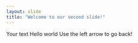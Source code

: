 ```yaml
---
layout: slide
title: "Welcome to our second slide!"
---
```

Your text Hello world 
Use the left arrow to go back!
